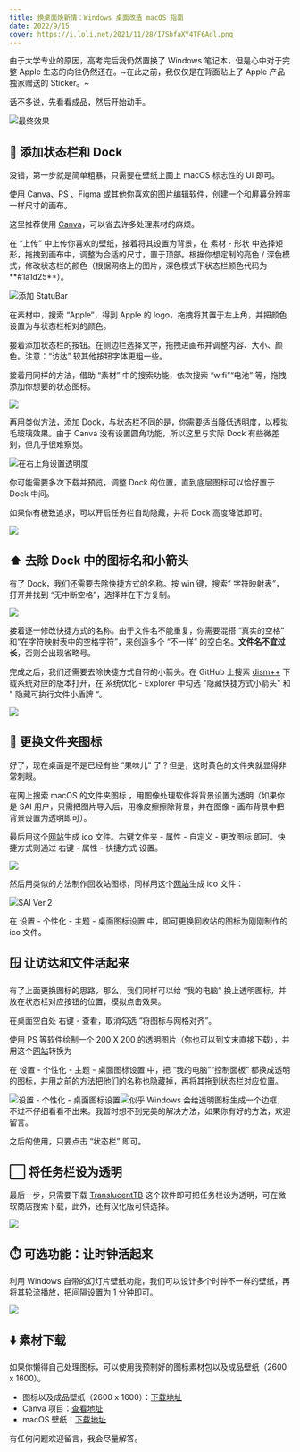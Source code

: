 ```yaml
---
title: 换桌面焕新情：Windows 桌面改造 macOS 指南
date: 2022/9/15
cover: https://i.loli.net/2021/11/28/I7SbfaXY4TF6Adl.png
---
```


由于大学专业的原因，高考完后我仍然置换了 Windows 笔记本，但是心中对于完整 Apple 生态的向往仍然还在。~在此之前，我仅仅是在背面贴上了 Apple 产品独家赠送的 Sticker。~

话不多说，先看看成品，然后开始动手。

![](https://cdn.sspai.com/2022/09/14/d3f40a5d29e0fe24db4bcae411acc1e1.png)最终效果

## 📲 添加状态栏和 Dock

没错，第一步就是简单粗暴，只需要在壁纸上画上 macOS 标志性的 UI 即可。

使用 Canva、PS 、Figma 或其他你喜欢的图片编辑软件，创建一个和屏幕分辨率一样尺寸的画布。

这里推荐使用 [Canva](https://www.canva.cn/)，可以省去许多处理素材的麻烦。

在 “上传” 中上传你喜欢的壁纸，接着将其设置为背景，在 素材 - 形状 中选择矩形，拖拽到画布中，调整为合适的尺寸，置于顶部。根据你想定制的亮色 / 深色模式，修改状态栏的颜色（根据网络上的图片，深色模式下状态栏颜色代码为**#1a1d25**）。

![](https://cdn.sspai.com/2022/09/14/6650382fea632f9bd22a623ee92b0afa.gif)添加 StatuBar

在素材中，搜索 “Apple”，得到 Apple 的 logo，拖拽将其置于左上角，并把颜色设置为与状态栏相对的颜色。

接着添加状态栏的按钮。在侧边栏选择文字，拖拽进画布并调整内容、大小、颜色。注意：“访达” 较其他按钮字体更粗一些。

接着用同样的方法，借助 “素材” 中的搜索功能，依次搜索 “wifi”“电池” 等，拖拽添加你想要的状态图标。

![](https://cdn.sspai.com/2022/09/14/9dac97d69d1a3fa04dd0049fccb71a14.png)

再用类似方法，添加 Dock，与状态栏不同的是，你需要适当降低透明度，以模拟毛玻璃效果。由于 Canva 没有设置圆角功能，所以这里与实际 Dock 有些微差别，但几乎很难察觉。

![](https://cdn.sspai.com/2022/09/14/28bbb9c0226a81522c32ee93b181622f.png)在右上角设置透明度

你可能需要多次下载并预览，调整 Dock 的位置，直到底层图标可以恰好置于 Dock 中间。

如果你有极致追求，可以开启任务栏自动隐藏，并将 Dock 高度降低即可。

![](https://cdn.sspai.com/2022/09/14/817a355c90b955d4e6bb0cc253d97e5f.png)

## ⬆️ 去除 Dock 中的图标名和小箭头

有了 Dock，我们还需要去除快捷方式的名称。按 win 键，搜索” 字符映射表”，打开并找到 “无中断空格”，选择并在下方复制。

![](https://cdn.sspai.com/2022/09/14/07516b27b4626b2c5992db886e7f7621.png)

接着逐一修改快捷方式的名称。由于文件名不能重复，你需要混搭 “真实的空格” 和“在字符映射表中的空格字符”，来创造多个 “不一样” 的空白名。**文件名不宜过长**，否则会出现省略号。

完成之后，我们还需要去除快捷方式自带的小箭头。在 GitHub 上搜索 [dism++](https://github.com/Chuyu-Team/Dism-Multi-language) 下载系统对应的版本打开，在 系统优化 - Explorer 中勾选 "隐藏快捷方式小箭头" 和 " 隐藏可执行文件小盾牌 “。

![](https://cdn.sspai.com/2022/09/14/4727e9b1fc830ed589cbb8e5ac181491.png)

## 📁 更换文件夹图标

好了，现在桌面是不是已经有些 “果味儿” 了？但是，这时黄色的文件夹就显得非常刺眼。

在网上搜索 macOS 的文件夹图标 ，用图像处理软件将背景设置为透明（如果你是 SAI 用户，只需把图片导入后，用橡皮擦擦除背景，并在图像 - 画布背景中把背景设置为透明即可）。

最后用这个[网站](https://www.freeconvert.com/ico-converter)生成 ico 文件。右键文件夹 - 属性 - 自定义 - 更改图标 即可。快捷方式则通过 右键 - 属性 - 快捷方式 设置。

![](https://cdn.sspai.com/2022/09/14/157c6b4d26e8a432a2c10da5140293c3.png)

然后用类似的方法制作回收站图标，同样用这个[网站](https://www.freeconvert.com/ico-converter)生成 ico 文件：

![](https://cdn.sspai.com/2022/09/14/c8849ff3801e07e0bf197de288f6ea16.png)SAI Ver.2

在 设置 - 个性化 - 主题 - 桌面图标设置 中，即可更换回收站的图标为刚刚制作的 ico 文件。

## 🪟 让访达和文件活起来

有了上面更换图标的思路，那么，我们同样可以给 “我的电脑” 换上透明图标，并放在状态栏对应按钮的位置，模拟点击效果。

在桌面空白处 右键 - 查看，取消勾选 “将图标与网格对齐”。

使用 PS 等软件绘制一个 200 X 200 的透明图片（你也可以到文末直接下载），并用这个[网站](https://www.freeconvert.com/ico-converter)转换为

在 设置 - 个性化 - 主题 - 桌面图标设置 中，把 “我的电脑”“控制面板” 都换成透明的图标，并用之前的方法把他们的名称也隐藏掉，再将其拖到状态栏对应位置。

![](https://cdn.sspai.com/2022/09/14/09fe597a7ef5e295227e7e1f1f59af4a.png)设置 - 个性化 - 桌面图标设置![](https://cdn.sspai.com/2022/09/14/ee78eb37a92dcd4f08d4acb9fb191b61.png)似乎 Windows 会给透明图标生成一个边框，不过不仔细看看不出来。我暂时想不到完美的解决方法，如果你有好的方法，欢迎留言。

之后的使用，只要点击 “状态栏” 即可。

## ⬜ 将任务栏设为透明

最后一步，只需要下载 [TranslucentTB](https://apps.microsoft.com/store/detail/9PF4KZ2VN4W9?hl=en-us&gl=US) 这个软件即可把任务栏设为透明，可在微软商店搜索下载，此外，还有汉化版可供选择。

![](https://cdn.sspai.com/2022/09/14/6f4b546ae8d0a28aa5b013f64c7e235d.png)

## ⏱️ 可选功能：让时钟活起来

利用 Windows 自带的幻灯片壁纸功能，我们可以设计多个时钟不一样的壁纸，再将其轮流播放，把间隔设置为 1 分钟即可。

![](https://cdn.sspai.com/2022/09/14/c3d4d8bac16feec9cb266cf1dac1003b.png)

## ⬇️ 素材下载

如果你懒得自己处理图标，可以使用我预制好的图标素材包以及成品壁纸（2600 x 1600）。

-   图标以及成品壁纸（2600 x 1600）：[下载地址](https://www.aliyundrive.com/s/Ks1PZ6SSavY)
-   Canva 项目：[查看地址](https://www.canva.cn/design/DAFMLWswCf4/HWvHBpNchqSltCJI_PzgWg/edit?utm_content=DAFMLWswCf4&utm_campaign=designshare&utm_medium=link2&utm_source=sharebutton)
-   macOS 壁纸：[下载地址](https://wallpapercave.com/mac-os-4k-wallpapers)

有任何问题欢迎留言，我会尽量解答。
